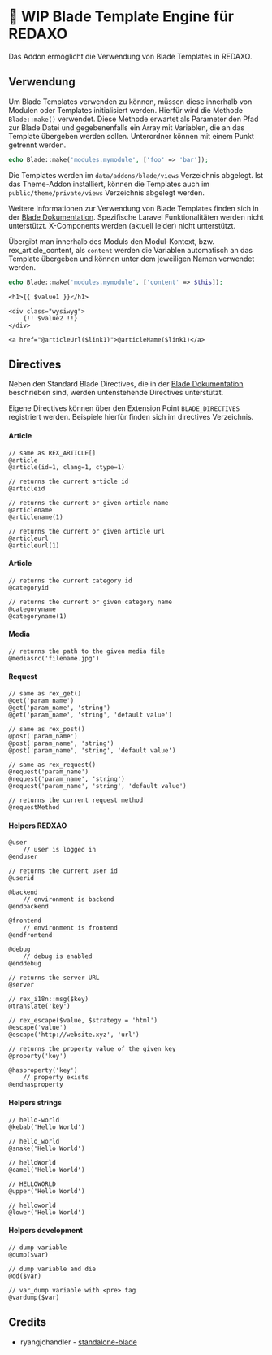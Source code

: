 # :construction: WIP Blade Template Engine für REDAXO

Das Addon ermöglicht die Verwendung von Blade Templates in REDAXO.

## Verwendung

Um Blade Templates verwenden zu können, müssen diese innerhalb von Modulen oder Templates initialisiert werden.
Hierfür wird die Methode `Blade::make()` verwendet. Diese Methode erwartet als Parameter den Pfad zur Blade Datei und gegebenenfalls ein Array mit Variablen, die an das Template übergeben werden sollen. Unterordner können mit einem Punkt getrennt werden.

```php
echo Blade::make('modules.mymodule', ['foo' => 'bar']);
```

Die Templates werden im `data/addons/blade/views` Verzeichnis abgelegt. Ist das Theme-Addon installiert, können die Templates auch im `public/theme/private/views` Verzeichnis abgelegt werden.

Weitere Informationen zur Verwendung von Blade Templates finden sich in der [Blade Dokumentation](https://laravel.com/docs/10.x/blade). Spezifische Laravel Funktionalitäten werden nicht unterstützt. X-Components werden (aktuell leider) nicht unterstützt.

Übergibt man innerhalb des Moduls den Modul-Kontext, bzw. rex_article_content, als `content` werden die Variablen automatisch an das Template übergeben und können unter dem jeweiligen Namen verwendet werden.

```php
echo Blade::make('modules.mymodule', ['content' => $this]);
```

```blade
<h1>{{ $value1 }}</h1>

<div class="wysiwyg">
    {!! $value2 !!}
</div>

<a href="@articleUrl($link1)">@articleName($link1)</a>
```

## Directives

Neben den Standard Blade Directives, die in der [Blade Dokumentation](https://laravel.com/docs/10.x/blade#blade-directives) beschrieben sind, werden untenstehende Directives unterstützt.

Eigene Directives können über den Extension Point `BLADE_DIRECTIVES` registriert werden. Beispiele hierfür finden sich im directives Verzeichnis.

#### Article

```blade
// same as REX_ARTICLE[]
@article
@article(id=1, clang=1, ctype=1)

// returns the current article id
@articleid

// returns the current or given article name
@articlename
@articlename(1)

// returns the current or given article url
@articleurl
@articleurl(1)
```

#### Article

```blade
// returns the current category id
@categoryid

// returns the current or given category name
@categoryname
@categoryname(1)
```

#### Media

```blade
// returns the path to the given media file
@mediasrc('filename.jpg')
```

#### Request

```blade
// same as rex_get()
@get('param_name')
@get('param_name', 'string')
@get('param_name', 'string', 'default value')

// same as rex_post()
@post('param_name')
@post('param_name', 'string')
@post('param_name', 'string', 'default value')

// same as rex_request()
@request('param_name')
@request('param_name', 'string')
@request('param_name', 'string', 'default value')

// returns the current request method
@requestMethod
```

#### Helpers REDXAO

```blade
@user
    // user is logged in
@enduser

// returns the current user id
@userid 

@backend
    // environment is backend
@endbackend

@frontend
    // environment is frontend
@endfrontend

@debug
    // debug is enabled
@enddebug

// returns the server URL
@server

// rex_i18n::msg($key)
@translate('key')

// rex_escape($value, $strategy = 'html')
@escape('value')
@escape('http://website.xyz', 'url')

// returns the property value of the given key
@property('key')

@hasproperty('key')
    // property exists
@endhasproperty
```

#### Helpers strings

```blade
// hello-world
@kebab('Hello World')

// hello_world
@snake('Hello World')

// helloWorld
@camel('Hello World')

// HELLOWORLD
@upper('Hello World')

// helloworld
@lower('Hello World')
```

#### Helpers development

```blade
// dump variable
@dump($var)

// dump variable and die
@dd($var)

// var_dump variable with <pre> tag
@vardump($var)
```

## Credits

- ryangjchandler - [standalone-blade](https://github.com/ryangjchandler/standalone-blade)